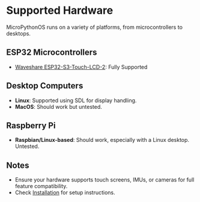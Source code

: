 # Supported Hardware

MicroPythonOS runs on a variety of platforms, from microcontrollers to desktops.

## ESP32 Microcontrollers

- [Waveshare ESP32-S3-Touch-LCD-2](https://www.waveshare.com/wiki/ESP32-S3-Touch-LCD-2): Fully Supported

## Desktop Computers

- **Linux**: Supported using SDL for display handling.
- **MacOS**: Should work but untested.

## Raspberry Pi

- **Raspbian/Linux-based**: Should work, especially with a Linux desktop. Untested.

## Notes

- Ensure your hardware supports touch screens, IMUs, or cameras for full feature compatibility.
- Check [Installation](installation.md) for setup instructions.
